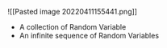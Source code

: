 ![[Pasted image 20220411155441.png]]
- A collection of Random Variable
- An infinite sequence of Random Variables